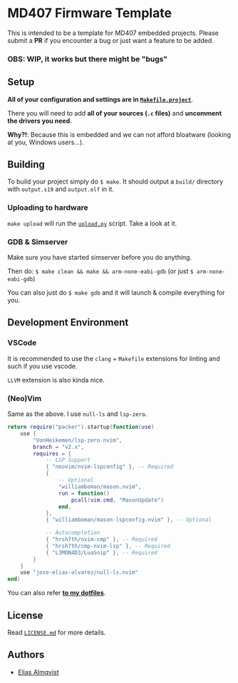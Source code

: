 # MD407 Firmware Template
This is intended to be a template for MD407 embedded projects. Please submit a **PR** if you encounter a bug or just want a feature to be added.
### OBS: WIP, it works but there might be "bugs"

## Setup
**All of your configuration and settings are in [`Makefile.project`](/Makefile.project)**.

There you will need to add **all of your sources (`.c` files)** and **uncomment the drivers you need**.

**Why?!**: Because this is embedded and we can not afford bloatware (looking at you, Windows users...).

## Building 
To build your project simply do `$ make`. It should output a `build/` directory with `output.s19` and `output.elf` in it.

### Uploading to hardware
`make upload` will run the [`upload.py`](/upload.py) script. Take a look at it.

### GDB & Simserver
Make sure you have started simserver before you do anything.

Then do: `$ make clean && make && arm-none-eabi-gdb` (or just `$ arm-none-eabi-gdb`)

You can also just do `$ make gdb` and it will launch & compile everything for you.

## Development Environment

### VSCode
It is recommended to use the `clang` + `Makefile` extensions for linting and such if you use vscode.

`LLVM` extension is also kinda nice.

### (Neo)Vim
Same as the above. I use `null-ls` and `lsp-zero`. 
```lua
return require("packer").startup(function(use)
	use {
		"VonHeikemen/lsp-zero.nvim",
		branch = "v2.x",
		requires = {
			-- LSP Support
			{ "neovim/nvim-lspconfig" }, -- Required
			{
				-- Optional
				"williamboman/mason.nvim",
				run = function()
					pcall(vim.cmd, "MasonUpdate")
				end,
			},
			{ "williamboman/mason-lspconfig.nvim" }, -- Optional

			-- Autocompletion
			{ "hrsh7th/nvim-cmp" }, -- Required
			{ "hrsh7th/cmp-nvim-lsp" }, -- Required
			{ "L3MON4D3/LuaSnip" }, -- Required
		}
	}
	use "jose-elias-alvarez/null-ls.nvim"
end)
```
You can also refer [**to my dotfiles**](https://github.com/almqv/dotfiles). 

## License
Read [`LICENSE.md`](/LICENSE.md) for more details.

## Authors
* [Elias Almqvist](https://github.com/almqv)


